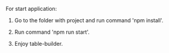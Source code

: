 For start application:

1. Go to the folder with project and run command 'npm install'.

2. Run command 'npm run start'.

3. Enjoy table-builder.